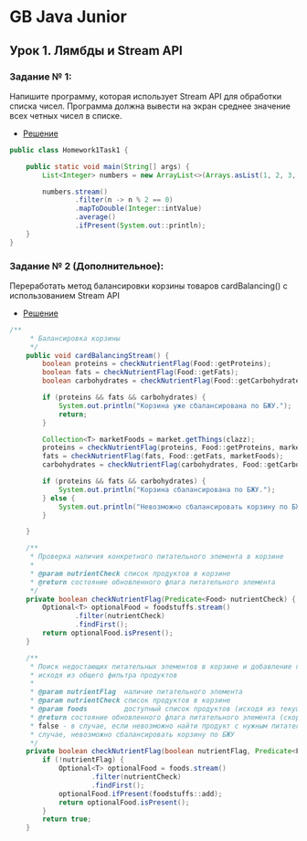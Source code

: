 # GB Java Junior
## Урок 1. Лямбды и Stream API
### Задание № 1:
Напишите программу, которая использует Stream API 
для обработки списка чисел. 
Программа должна вывести на экран среднее значение 
всех четных чисел в списке.
* [Решение](src/main/java/ru/gb/ergakov/lesson1/homework1/Homework1Task1.java)

```java
public class Homework1Task1 {

    public static void main(String[] args) {
        List<Integer> numbers = new ArrayList<>(Arrays.asList(1, 2, 3, 4, 5, 6, 7, 8, 9, 10));

        numbers.stream()
                .filter(n -> n % 2 == 0)
                .mapToDouble(Integer::intValue)
                .average()
                .ifPresent(System.out::println);
    }
}
```

### Задание № 2 (Дополнительное):
Переработать метод балансировки корзины товаров 
cardBalancing() с использованием Stream API
* [Решение](src/main/java/ru/gb/ergakov/lesson1/seminar1/task2/Cart.java)

```java
/**
     * Балансировка корзины
     */
    public void cardBalancingStream() {
        boolean proteins = checkNutrientFlag(Food::getProteins);
        boolean fats = checkNutrientFlag(Food::getFats);
        boolean carbohydrates = checkNutrientFlag(Food::getCarbohydrates);

        if (proteins && fats && carbohydrates) {
            System.out.println("Корзина уже сбалансирована по БЖУ.");
            return;
        }

        Collection<T> marketFoods = market.getThings(clazz);
        proteins = checkNutrientFlag(proteins, Food::getProteins, marketFoods);
        fats = checkNutrientFlag(fats, Food::getFats, marketFoods);
        carbohydrates = checkNutrientFlag(carbohydrates, Food::getCarbohydrates, marketFoods);

        if (proteins && fats && carbohydrates) {
            System.out.println("Корзина сбалансирована по БЖУ.");
        } else {
            System.out.println("Невозможно сбалансировать корзину по БЖУ.");
        }

    }

    /**
     * Проверка наличия конкретного питательного элемента в корзине
     *
     * @param nutrientCheck список продуктов в корзине
     * @return состояние обновленного флага питательного элемента
     */
    private boolean checkNutrientFlag(Predicate<Food> nutrientCheck) {
        Optional<T> optionalFood = foodstuffs.stream()
                .filter(nutrientCheck)
                .findFirst();
        return optionalFood.isPresent();
    }

    /**
     * Поиск недостающих питательных элементов в корзине и добавление питательно элемента
     * исходя из общего фильтра продуктов
     *
     * @param nutrientFlag  наличие питательного элемента
     * @param nutrientCheck список продуктов в корзине
     * @param foods         доступный список продуктов (исходя из текущего фильтра)
     * @return состояние обновленного флага питательного элемента (скорее всего будет true,
     * false - в случае, если невозможно найти продукт с нужным питательным элементом, в таком
     * случае, невозможно сбалансировать корзину по БЖУ
     */
    private boolean checkNutrientFlag(boolean nutrientFlag, Predicate<Food> nutrientCheck, Collection<T> foods) {
        if (!nutrientFlag) {
            Optional<T> optionalFood = foods.stream()
                    .filter(nutrientCheck)
                    .findFirst();
            optionalFood.ifPresent(foodstuffs::add);
            return optionalFood.isPresent();
        }
        return true;
    }
```